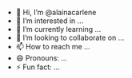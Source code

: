 - 👋 Hi, I’m @alainacarlene
- 👀 I’m interested in ...
- 🌱 I’m currently learning ...
- 💞️ I’m looking to collaborate on ...
- 📫 How to reach me ...
- 😄 Pronouns: ...
- ⚡ Fun fact: ...

<!---
alainacarlene/alainacarlene is a ✨ special ✨ repository because its `README.md` (this file) appears on your GitHub profile.
You can click the Preview link to take a look at your changes.
--->
